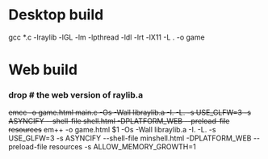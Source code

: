 # Desktop build
gcc *.c -lraylib -lGL -lm -lpthread -ldl -lrt -lX11 -L . -o game


# Web build 
### drop # the web version of raylib.a 
~~emcc -o game.html main.c -Os -Wall libraylib.a -I. -L. -s USE_GLFW=3 -s ASYNCIFY --shell-file shell.html -DPLATFORM_WEB --preload-file resources~~
em++ -o game.html $1 -Os -Wall libraylib.a -I. -L. -s USE_GLFW=3 -s ASYNCIFY --shell-file minshell.html -DPLATFORM_WEB --preload-file resources -s ALLOW_MEMORY_GROWTH=1
